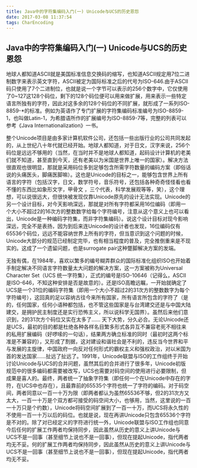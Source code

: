 ```yaml
---
title: Java中的字符集编码入门(一) Unicode与UCS的历史恩怨
date: 2017-03-08 11:37:54
tags: CharEncoding
---
```


## Java中的字符集编码入门(一) Unicode与UCS的历史恩怨


地球人都知道ASCII就是美国标准信息交换码的缩写，也知道ASCII规定用7位二进制数字来表示英文字符，ASCII被定为国际标准之后的代号为ISO-646.由于ASCII码只使用了7个二进制位，也就是说一个字节可以表示的256个数字中，它仅使用了0~127这128个码位，剩下的128个码位便可以用来做扩展，用来表示一些特定语言所独有的字符，因此对这多余的128个码位的不同扩展，就形成了一系列ISO-8859-*的标准。例如为英语作了专门扩展的字符集编码标准编号为ISO-8859-1，也叫做Latin-1，为希腊语所作的扩展编号为ISO-8859-7等，完整的列表可以参考《Java Internationalization》一书。 

整个Unicode项目是由多家计算机软件公司，还包括一些出版行业的公司共同发起的，从上世纪八十年代就已经开始。地球人都知道，对于日文，汉字来说，256个码位是远远不够用的（当然，在当时并不是地球人都知道，起码设计计算机的老美们就不知道，甚至直到今天，还有老美以为米国是世界上唯一的国家）。解决方法很直观也很明显，那就是采用码位多到足够包含所需字符数量的编码方案（即俗话说的头痛医头，脚痛医脚嘛）。这也是Unicode的目标之一，能够包含世界上所有语言的字符（包括汉字，日文，数学符号，音乐符号，还包括各种奇奇怪怪看也看不懂的东西比如象形文字，甲骨文 ，三个代表，科学发展观等等，笑），这个理想，可以说很远大，但很快被发现仅靠Unicode原先的设计无法实现。Unicode的另一个设计目标，对今天影响深远，那就是对所有字符都采用16位编码（即用一个大小不超过2的16次方的整数数字给每个字符编号，注意从这个意义上也可以看出，Unicode是一种编码字符集，而非字符集编码）。说这个设计目标对现今影响深远，完全不是表扬，因为到后来连Unicode的设计者也发现，16位编码仅有65536个码位，远远不能容纳世界上所有的字符，但当意识到这个问题的时候，Unicode大部分的规范已经制定完毕，也有相当程度的普及，完全推倒重来是不现实的。这成了一个遗留问题，也是surrogate pair这种蹩脚解决方案的发端。 

无独有偶，在1984年，喜欢以繁多的编号糊弄群众的国际标准化组织ISO也开始着手制定解决不同语言字符数量太大问题的解决方案，这一方案被称为Universal Character Set（UCS 统一字符集），正式的编号是ISO-10646（记得么，ASCII是ISO-646，不知这种安排是否是故意的）。还是ISO高瞻远瞩，一开始就确定了UCS是一个31位的编码字符集（即用一个大小不超过2的31次方的整数数字为每个字符编号），这回真的足以容纳古往今来所有国家，所有语言所包含的字符了（是的，任何国家，任何小语种都包括，也不管这些国家是与台湾建交还是与中国大陆建交，是拥护民主制度还是实行恐怖主义，所以说科学无国界）。虽然后来他们意识到，2的31次方个码位又实在太多了…… 天下大势，分久必合。无论Unicode还是UCS，最初的目的都是杜绝各种各样名目繁多形式各异互不兼容老死不相往来的私用扩展编码（好啰嗦的一句话），结果两方确立标准的同时（最初时这两个标准是不兼容的），又形成了割据，这对建设和谐社会是不利的，违反当今世界和平与发展的主旋律，中国政府一向反对任何形式的霸权主义和强权政治，对以米国为首的发达国家……扯远了扯远了。1991年，Unicode联盟与ISO的工作组终于开始讨论Unicode与UCS的合并问题，虽然其后的合并进行了很多年，Unicode初版规范中的很多编码都需要被改写，UCS也需要对码空间的使用进行必要限制，但成果是喜人的。最终，两者统一了抽象字符集（即任何一个在Unicode中存在的字符，在UCS中也存在），且最靠前的65535个字符也统一了字符的编码。对于码空间，两者同意以一百一十万为限（即两者都认为虽然65536不够，但2的31次方又太大，一百一十万是个双方都可接受的码空间大小，也够用，当然，这里说的一百一十万只是个约数），Unicode将码空间扩展到了一百一十万，而UCS将永久性的不使用一百一十万以后的码位。也就是说，现在再讲Unicode只包含65536个字符是不对的。除了对已经定义的字符进行统一外，Unicode联盟与ISO工作组也同意今后任何的扩展工作两者均保持同步，因此虽然从历史的意义上讲Unicode与UCS不是一回事（甚至细节上说也不是一回事），但现在提起Unicode，指代两者均无不妥。何的扩展工作两者均保持同步，因此虽然从历史的意义上讲Unicode与UCS不是一回事（甚至细节上说也不是一回事），但现在提起Unicode，指代两者均无不妥。